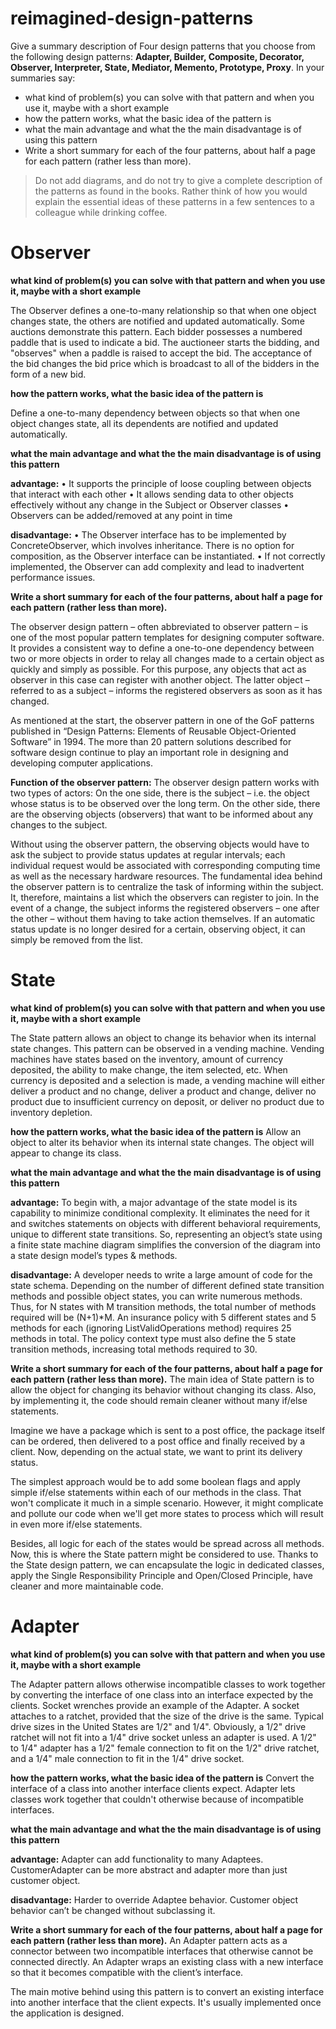 # reimagined-design-patterns

Give a summary description of Four design patterns that you choose from the following design patterns: **Adapter,  Builder, Composite, Decorator, Observer, Interpreter, State, Mediator, Memento, Prototype, Proxy**. In your summaries say:

- what kind of problem(s) you can solve with that pattern and when you use it, maybe with a short example        
- how the pattern works, what the basic idea of the pattern is
- what the main advantage and what the the main disadvantage is of using this pattern
- Write a short summary for each of the four patterns, about half a page for each pattern (rather less than more).
        
> Do not add diagrams, and do not try to give a complete description of the patterns as found in the books. Rather think of how you would explain the essential ideas of these patterns in a few sentences to a colleague while drinking coffee.



# Observer
**what kind of problem(s) you can solve with that pattern and when you use it, maybe with a short example**

The Observer defines a one-to-many relationship so that when one object changes state, the others are notified and updated automatically. Some auctions demonstrate this pattern. Each bidder possesses a numbered paddle that is used to indicate a bid. The auctioneer starts the bidding, and "observes" when a paddle is raised to accept the bid. The acceptance of the bid changes the bid price which is broadcast to all of the bidders in the form of a new bid.
	
**how the pattern works, what the basic idea of the pattern is**

Define a one-to-many dependency between objects so that when one object changes state, all its dependents are notified and updated automatically.
	
**what the main advantage and what the the main disadvantage is of using this pattern**

**advantage:**
•	It supports the principle of loose coupling between objects that interact with each other
•	It allows sending data to other objects effectively without any change in the Subject or Observer classes
•	Observers can be added/removed at any point in time

**disadvantage:**
•	The Observer interface has to be implemented by ConcreteObserver, which involves inheritance. There is no option for composition, as the Observer interface can be instantiated.
•	If not correctly implemented, the Observer can add complexity and lead to inadvertent performance issues.

**Write a short summary for each of the four patterns, about half a page for each pattern (rather less than more).**

The observer design pattern – often abbreviated to observer pattern – is one of the most popular pattern templates for designing computer software. It provides a consistent way to define a one-to-one dependency between two or more objects in order to relay all changes made to a certain object as quickly and simply as possible. For this purpose, any objects that act as observer in this case can register with another object. The latter object – referred to as a subject – informs the registered observers as soon as it has changed.

As mentioned at the start, the observer pattern in one of the GoF patterns published in “Design Patterns: Elements of Reusable Object-Oriented Software” in 1994. The more than 20 pattern solutions described for software design continue to play an important role in designing and developing computer applications.

**Function of the observer pattern:**
The observer design pattern works with two types of actors: On the one side, there is the subject – i.e. the object whose status is to be observed over the long term. On the other side, there are the observing objects (observers) that want to be informed about any changes to the subject.

Without using the observer pattern, the observing objects would have to ask the subject to provide status updates at regular intervals; each individual request would be associated with corresponding computing time as well as the necessary hardware resources. The fundamental idea behind the observer pattern is to centralize the task of informing within the subject. It, therefore, maintains a list which the observers can register to join. In the event of a change, the subject informs the registered observers – one after the other – without them having to take action themselves. If an automatic status update is no longer desired for a certain, observing object, it can simply be removed from the list.



# State
**what kind of problem(s) you can solve with that pattern and when you use it, maybe with a short example**

The State pattern allows an object to change its behavior when its internal state changes. This pattern can be observed in a vending machine. Vending machines have states based on the inventory, amount of currency deposited, the ability to make change, the item selected, etc. When currency is deposited and a selection is made, a vending machine will either deliver a product and no change, deliver a product and change, deliver no product due to insufficient currency on deposit, or deliver no product due to inventory depletion.

**how the pattern works, what the basic idea of the pattern is**
	Allow an object to alter its behavior when its internal state changes. The object will appear to change its class.
	
**what the main advantage and what the the main disadvantage is of using this pattern**

**advantage:** To begin with, a major advantage of the state model is its capability to minimize conditional complexity. It eliminates the need for it and switches statements on objects with different behavioral requirements, unique to different state transitions. So, representing an object’s state using a finite state machine diagram simplifies the conversion of the diagram into a state design model’s types & methods.

**disadvantage:** A developer needs to write a large amount of code for the state schema. Depending on the number of different defined state transition methods and possible object states, you can write numerous methods. Thus, for N states with M transition methods, the total number of methods required will be (N+1)*M.
An insurance policy with 5 different states and 5 methods for each (ignoring ListValidOperations method) requires 25 methods in total. The policy context type must also define the 5 state transition methods, increasing total methods required to 30.

**Write a short summary for each of the four patterns, about half a page for each pattern (rather less than more).**
The main idea of State pattern is to allow the object for changing its behavior without changing its class. Also, by implementing it, the code should remain cleaner without many if/else statements.

Imagine we have a package which is sent to a post office, the package itself can be ordered, then delivered to a post office and finally received by a client. Now, depending on the actual state, we want to print its delivery status.

The simplest approach would be to add some boolean flags and apply simple if/else statements within each of our methods in the class. That won't complicate it much in a simple scenario. However, it might complicate and pollute our code when we'll get more states to process which will result in even more if/else statements.

Besides, all logic for each of the states would be spread across all methods. Now, this is where the State pattern might be considered to use. Thanks to the State design pattern, we can encapsulate the logic in dedicated classes, apply the Single Responsibility Principle and Open/Closed Principle, have cleaner and more maintainable code.


# Adapter
**what kind of problem(s) you can solve with that pattern and when you use it, maybe with a short example**

The Adapter pattern allows otherwise incompatible classes to work together by converting the interface of one class into an interface expected by the clients. Socket wrenches provide an example of the Adapter. A socket attaches to a ratchet, provided that the size of the drive is the same. Typical drive sizes in the United States are 1/2" and 1/4". Obviously, a 1/2" drive ratchet will not fit into a 1/4" drive socket unless an adapter is used. A 1/2" to 1/4" adapter has a 1/2" female connection to fit on the 1/2" drive ratchet, and a 1/4" male connection to fit in the 1/4" drive socket.

**how the pattern works, what the basic idea of the pattern is**
Convert the interface of a class into another interface clients expect. Adapter lets classes work together that couldn't otherwise because of incompatible interfaces.

**what the main advantage and what the the main disadvantage is of using this pattern**

**advantage:** Adapter can add functionality to many Adaptees. CustomerAdapter can be more abstract and adapter more than just customer object.

**disadvantage:** Harder to override Adaptee behavior. Customer object behavior can’t be changed without subclassing it.

**Write a short summary for each of the four patterns, about half a page for each pattern (rather less than more).**
An Adapter pattern acts as a connector between two incompatible interfaces that otherwise cannot be connected directly. An Adapter wraps an existing class with a new interface so that it becomes compatible with the client’s interface.

The main motive behind using this pattern is to convert an existing interface into another interface that the client expects. It's usually implemented once the application is designed.

